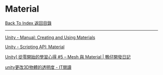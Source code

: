 # Material

[Back To Index 返回目錄](../README.md)

___

[Unity - Manual: Creating and Using Materials](https://docs.unity3d.com/Manual/Materials.html)

[Unity - Scripting API: Material](https://docs.unity3d.com/ScriptReference/Material.html)

[Unity\] 從零開始的學習心得 #5 – Mesh 與 Material | 鴨仔開發日記](http://www.douduck08.com/zh-tw/2018/05/12/unity-learning-totally-review-5/)

[unity更改3D物體的透明度 - IT閱讀](https://www.itread01.com/content/1549353425.html)